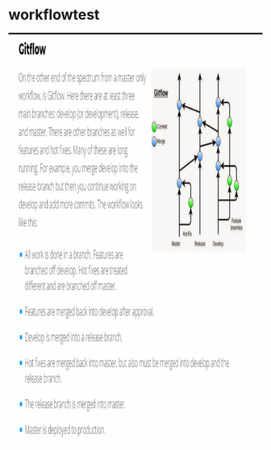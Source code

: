 # workflowtest


<img width="1076" height="816" src="https://github.com/archanabnair/workflowtest/blob/master/img/gitFlow.jpg">
